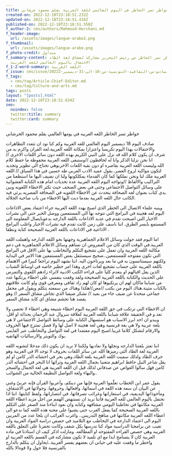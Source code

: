 ```yaml
---
title: خواطر تسر الخاطر في اليوم العالمي للغة العربية بقلم محمود حرشاني
created-on: 2022-12-18T23:18:51.232Z
updated-on: 2022-12-18T23:18:51.416Z
published-on: 2022-12-18T23:18:51.550Z
f_author-2: cms/authors/Mahmoud-Horchani.md
f_header-image:
  url: /assets/images/langue-arabe2.png
f_thumbnail:
  url: /assets/images/langue-arabe.png
f_photo-credit: متداول
f_summary-content: خواطر تسر الخاطر من رئيس التحرير مشاركة لعشاق لغة الظاد
  الاحتفال باليوم العالمي للغه العربية
f_1-2-word-summary: اللغه العربية
f_issue: cms/issue/العدد-السادس-من-الثقافيه-التونسية-من-16-الى-31-ديسمبر-20222.md
f_tags:
  - cms/tag/Article-Chief-Editor.md
  - cms/tag/Culture-and-arts.md
tags: posts
layout: "[posts].html"
date: 2022-12-18T23:18:51.634Z
seo:
  noindex: false
  twitter:title: summary
  twitter:card: summary
---
```

خواطر  تسر الخاطر اللغه العربيه في يومها العالمي بقلم محمود الحرشاني

صادف اليوم 18 ديسمبر اليوم العالمي للغه العربية وكم كنا نود ان تتعدد التظاهرات والاحتفالات بهذا اليوم تكريسا واعتزازا بمكانة اللغه العربية.لغة القران  واكرم به من شرف ان يكون  كلام الله قد نزل على النبي الكريم بهذه اللغه دون سائر اللغات الاخرى  //انا نحن نزلنا الذكر وانا له لحافظون //وستبقى اللغه العربية محفوظة ما حفظ كلام الله.وليست اللغة العربية بقاصره او دون بقية اللغات الاخرىوهي تحتاج الى تطوير وتجديد لتكون مواكبة لروح العصر..يقول عميد الادب العربي طه حسين في هذا السياق // اللغه العربية ملك لنا ونحن نملكها كما كان القدماء يمكلكونها ولنا ان نضيف اليها ما استطعنا من التراكيب والالفاظ //وتواجه اليوم اللغه العربية عدة تحديات امام هذه الكتابة العشوائية على وسائل التواصل الاجتماعي وحتى في بعض الصحف حيث تكثر الاخطاء اللغويه وبين يدي كتاب بعنوان لغه الصحافة يتحدث عن الاخطاء اللغويه في الصحافة المصريه يرثي فيه الكاتب حال اللغه العربية  بعدما دبت اليها الاخطاء من باب صاحبة الجلاله.

وينبه علماء الاتصال الى الخطر الذي  اصبح يهدد اللغة العربية جراء اعتماد بعض الاذاعات اليوم لغه هجينة في البرامج التي تتوجه بها الى المستمعين ووصل الخبر حتى الى نشرات الاخبار التي اصبحت تقدم في عديد الاذاعات باللغة الدارجه بدعوىايصال المعلومة الى المستمع بايسر الطرق. اننا ناسف على زمن كانت تقدم فيه نشرات الاخبار واغلب البرامج الاذاعية في الاذاعات باللغه العربية الصحيحة كتابة ونطقا .

اما اليوم فقد حولت وسائل الاعلام الجماهيرية وجهتها نحو اللغه الدارجه واهملت اللغه العربية.في الوقت الذي كان من المفروض ان تساهم وسائل الاعلام الجماهيرية في دعم مكالنة اللغه العربية وان تعمل على تشجيع التكلم والتخاطب بها على الاقل في البرامج التي تكون مفتوحه للمستمعين..صحيح سيستثقل بعض المستمعين هذا الامر في البداية ولكنهم سيستانسون به في ما بعد ويرتاحون اليه. اننا نشهد اليوم تراجعا كبيرا في الاهتمام باللغه العربية على حساب تشجيع لغات اخرى وهذا امر خطير خاصه في اوساط الشباب الذين يقل اقبالهم او ينعدم كليا على  قراءه الكتب الادبية لاثراء زادهم اللغوي والتمرس على الحديث والكتابة باللغه العربية الصحيحة.ولقد وقفت بنفسي على اخطاء يرتكبها  عدد من شبابنا ماكان لهم ان يرتكبوها لو كان لهم زاد ثقافي ومعرفي قوي ولو كانت علاقتهم بالكتاب متينة.هناك اليوم من يكتب //معن//هكذا وهناك من سمعته يتكلم ويقول في محفل جماعي منحدثا عن ضيف جاء من بعيد // نشكر ضيفنا الذي تجاش مشاق السفر // وهو يقصد هنا تجشم مشاق اي  كابد مشاق السفر 

ان الاخطاء التي ترتكب في حق اللغة العربية اليوم اخطاء شنيعة وهي اخطاء لا تحصى ولا تعد و في الحقيقة علاقة شبابنا باللغه العربية كعلاقة سروال عبد الرحمان بحذائة او اقل. ويبدو ان احد ابرز الاسباب هو استسهال الكتابة على وسائط التواصل الاجتماعي لا هي بلغة عربية ولا هي بغة فرنسية  وهي لغة هجينة لا اصل لها ولا فصل تمتزج فيها الخروف والارقام لتشكل كلاما غريبا.اصبح اليوم معتمدا في لغة التواصل والتخاطب عبر الفايس بوك والتويتر والارساليات الهاتفيه.  

 اننا نعتز بلغتنا الدارجه ونجلها ولا نعاديها ولكننا لا نريد ان يكون ذلك مدخلا لتشويه اللغه العربية  لغة الظاد التي رميزها الله عن سائر اللغات بحروف لا توجد الا في العربية وهو حرف الظاد ولذلك سميت اللغه العربية بلغة الظاد.وهي بحر في احشائه الدر كامن او لم يقل شاعر النيل حافظ ابراهيم متغنيا بجمال اللغه العربية وثرائها انا البحر في احشائه الدر كامن فهل سالوا الغواص عن صدفاتي لذلك قيل ان اللغه العربية هي لغة الجمال والسحر والبهاء ولغة التواصل النظيفة الخالية من الشوائب..

يقول عمر ابن الخطاب تعلّموا العربية فإنها من دينكم، وأعربوا القرآن فإنه عربيّ وغني عن البيان ان سعة هذه اللغة في أسمائها، وأفعالها، وحروفها، وجولاتها في الاشتقاق، ومأخوذاتها البديعية، في استعاراتها وغرائب تصرفاتها، في انتصاراتها، ولفظ كنايتها. اننا اذا نحتفل باليوم العالمي للغه العربية فاننا نريد ان نستنهض الهمم من اجل مزيد اعطاء اللغه العربية مكانتها في تخاطبنا اليومي مشافهة وكتابه وان نعود ابناءنا منذ الصغر على التكلم باللغه العربية الصحيحة كما يفعل الغرب حتى يشبوا على محبة هذه اللغه كما ندعو الى اعطاء اللغه العربية مكانتها في مناهج التدريس..
 واغرب الغرائب ان يلجا عدد من المربين اليوم الى اعتماد الدارجة في التخاطب مع التلاميذ في حصص دراسة المواد العربية وان تغيب عن برامجنا الدراسية  مواد كنا ندرسها بكل شغف وكانت تحفزنا على التعلق باللغه العربيه  وهي حصص القراءه المفتوحه او المطالعه. ومازلت اذكر كيف ان استاذنا في ماده العربية كان لا يتسامح ابدا مع اي تلميذ  لا تكون مشاركته في القسم باللغه العربية او يحاول ان يتكلم بالدارجi..واخطر  ما وقفت عليه في حياتي ان بعضهم يفسر العربية بالفرنسية فلا حول ولا قوةالا بالله